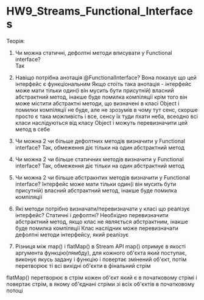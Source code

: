 # HW9_Streams_Functional_Interfaces

Теорія:
1. Чи можна  статичні, дефолтні методи вписувати у Functional interface?   
Так 

2. Навіщо потрібна анотація @FunctionalInterface?
Вона показує що цей інтерфейс є функціональним
Якщо стоїть така анотація - інтерфейс може мати тільки один(і він мусить бути присутній) власний абстрактний метод, інакше буде помилка компіляції
крім того він може містити абстрактні методи, що визначені в класі Object і помилки компіляції не буде, але не зрозумів в чому тут сенс, скорше просто 
є така можливість і все, сенсу їх туди пхати неба, всеодно всі класи наслідуються від класу Object і можуть перевизначити цей метод в себе 

3. Чи можна 2 чи більше дефолтних методів визначити у Functional interface?
Так, обмеження діє тільки на один абстрактний метод

4. Чи можна 2 чи більше статичних методів визначити у Functional interface?
Так, обмеження діє тільки на один абстрактний метод

5. Чи можна 2 чи більше абстракнтих методів визначити у Functional interface?
Інтерфейс може мати тільки один(і він мусить бути присутній) власний абстрактний метод, інакше буде помилка компіляції

6. Які методи потрібно визначати/перевизначати у класі що реалізує інтерфейс? Статичні і дефолтні?
Необхідно перевизначити абстрактний метод, якщо клас не являється абстрактним, інакше буде помилка компіляції
Клас наслідник може перевизначати дефолтні методи інтерфейсу, який реалізує

7. Різниця між map() i flatMap() в Stream API
map() отримує в якості аргумента функцію(лямбду), для кожного об'єкта який поступає, виконує якусь задану і функцію
і повертає змінений об'єкт, потім перетворює ті всі вихідні об'єкти в фінальний стрім

flatMap() перетворює в стрім кожен об'єкт який є в початковому стрімі і повертає стрім, в якому об'єднані стріми
зі всіх об'єктів в початковому потоці 

